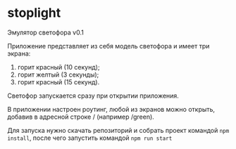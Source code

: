 # stoplight
Эмулятор светофора v0.1

Приложение представляет из себя модель светофора и имеет три экрана:
1. горит красный (10 секунд);
2. горит желтый (3 секунды);
3. горит красный (15 секунд).

Светофор запускается сразу при открытии приложения.

В приложении настроен роутинг, любой из экранов можно открыть, добавив в адресной строке /<color> (например /green). 
  
Для запуска нужно скачать репозиторий и собрать проект командой `npm install`, после чего запустить командой `npm run start`
